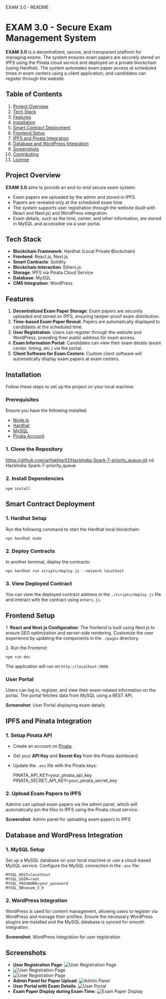  EXAM 3.0 - README

EXAM 3.0 - Secure Exam Management System
========================================

**EXAM 3.0** is a decentralized, secure, and transparent platform for managing exams. The system ensures exam papers are securely stored on IPFS using the Pinata cloud service and deployed on a private blockchain (using Hardhat). The system automates exam paper access at scheduled times in exam centers using a client application, and candidates can register through the website.

Table of Contents
-----------------

1.  [Project Overview](#project-overview)
2.  [Tech Stack](#tech-stack)
3.  [Features](#features)
4.  [Installation](#installation)
5.  [Smart Contract Deployment](#smart-contract-deployment)
6.  [Frontend Setup](#frontend-setup)
7.  [IPFS and Pinata Integration](#ipfs-and-pinata-integration)
8.  [Database and WordPress Integration](#database-and-wordpress-integration)
9.  [Screenshots](#screenshots)
10.  [Contributing](#contributing)
11.  [License](#license)

Project Overview
----------------

**EXAM 3.0** aims to provide an end-to-end secure exam system:

*   Exam papers are uploaded by the admin and stored in IPFS.
*   Papers are revealed only at the scheduled exam time.
*   The system supports user registration through the website (built with React and Next.js) and WordPress integration.
*   Exam details, such as the time, center, and other information, are stored in MySQL and accessible via a user portal.

Tech Stack
----------

*   **Blockchain Framework**: Hardhat (Local Private Blockchain)
*   **Frontend**: React.js, Next.js
*   **Smart Contracts**: Solidity
*   **Blockchain Interaction**: Ethers.js
*   **Storage**: IPFS via Pinata Cloud Service
*   **Database**: MySQL
*   **CMS Integration**: WordPress

Features
--------

1.  **Decentralized Exam Paper Storage**: Exam papers are securely uploaded and stored on IPFS, ensuring tamper-proof exam distribution.
2.  **Time-based Exam Paper Reveal**: Papers are automatically displayed to candidates at the scheduled time.
3.  **User Registration**: Users can register through the website and WordPress, providing their public address for exam access.
4.  **Exam Information Portal**: Candidates can view their exam details (exam center, timing, etc.) via the portal.
5.  **Client Software for Exam Centers**: Custom client software will automatically display exam papers at exam centers.

Installation
------------

Follow these steps to set up the project on your local machine.

### Prerequisites

Ensure you have the following installed:

*   [Node.js](https://nodejs.org/)
*   [Hardhat](https://hardhat.org/)
*   [MySQL](https://www.mysql.com/)
*   [Pinata Account](https://www.pinata.cloud/)

### 1\. Clone the Repository

   https://github.com/arifakhtar51/HackIndia-Spark-7-priority_queue.git
    cd HackIndia-Spark-7-priority_queue
    

### 2\. Install Dependencies

    npm install

Smart Contract Deployment
-------------------------

### 1\. Hardhat Setup

Run the following command to start the Hardhat local blockchain:

    npx hardhat node

### 2\. Deploy Contracts

In another terminal, deploy the contracts:

    npx hardhat run scripts/deploy.js --network localhost

### 3\. View Deployed Contract

You can view the deployed contract address in the `./scripts/deploy.js` file and interact with the contract using `ethers.js`.

Frontend Setup
--------------

1\. **React and Next.js Configuration**: The frontend is built using Next.js to ensure SEO optimization and server-side rendering. Customize the user experience by updating the components in the `./pages` directory.

2\. Run the Frontend:

    npm run dev

The application will run on `http://localhost:3000`.

### User Portal

Users can log in, register, and view their exam-related information on the portal. The portal fetches data from MySQL using a REST API.

**Screenshot**: User Portal displaying exam details

IPFS and Pinata Integration
---------------------------

### 1\. Setup Pinata API

*   Create an account on [Pinata](https://www.pinata.cloud/).
*   Get your **API Key** and **Secret Key** from the Pinata dashboard.
*   Update the `.env` file with the Pinata keys:

    PINATA_API_KEY=your_pinata_api_key
    PINATA_SECRET_API_KEY=your_pinata_secret_key
    

### 2\. Upload Exam Papers to IPFS

Admins can upload exam papers via the admin panel, which will automatically pin the files to IPFS using the Pinata cloud service.

**Screenshot**: Admin panel for uploading exam papers to IPFS

Database and WordPress Integration
----------------------------------

### 1\. MySQL Setup

Set up a MySQL database on your local machine or use a cloud-based MySQL service. Configure the MySQL connection in the `.env` file:

    MYSQL_HOST=localhost
    MYSQL_USER=root
    MYSQL_PASSWORD=your_password
    MYSQL_DB=exam_3_0
    

### 2\. WordPress Integration

WordPress is used for content management, allowing users to register via WordPress and manage their profiles. Ensure the necessary WordPress plugins are installed and the MySQL database is synced for smooth integration.

**Screenshot**: WordPress integration for user registration

Screenshots
-----------

*   **User Registration Page**: ![User Registration Page](./screenshots/user_registration1.png)
*   ![User Registration Page](./screenshots/user_registration2.png)
*   ![User Registration Page](./screenshots/user_registration3.png)
*   **Admin Panel for Paper Upload**: ![Admin Panel](./screenshots/admin_panel.png)
*   **User Portal with Exam Details**: ![User Portal](./screenshots/user_portal.png)
*   **Exam Paper Display during Exam Time**: ![Exam Paper Display](./screenshots/exam_paper.png)
